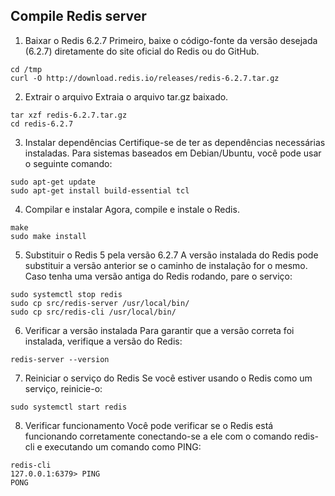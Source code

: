 ## Compile Redis server


1. Baixar o Redis 6.2.7
Primeiro, baixe o código-fonte da versão desejada (6.2.7) diretamente do site oficial do Redis ou do GitHub.
```
cd /tmp
curl -O http://download.redis.io/releases/redis-6.2.7.tar.gz
```

2. Extrair o arquivo
Extraia o arquivo tar.gz baixado.

```
tar xzf redis-6.2.7.tar.gz
cd redis-6.2.7
```

3. Instalar dependências
Certifique-se de ter as dependências necessárias instaladas. Para sistemas baseados em Debian/Ubuntu, você pode usar o seguinte comando:
```
sudo apt-get update
sudo apt-get install build-essential tcl
```

4. Compilar e instalar
Agora, compile e instale o Redis.
```
make
sudo make install
```

5. Substituir o Redis 5 pela versão 6.2.7
A versão instalada do Redis pode substituir a versão anterior se o caminho de instalação for o mesmo. Caso tenha uma versão antiga do Redis rodando, pare o serviço:
```
sudo systemctl stop redis
sudo cp src/redis-server /usr/local/bin/
sudo cp src/redis-cli /usr/local/bin/
```

6. Verificar a versão instalada
Para garantir que a versão correta foi instalada, verifique a versão do Redis:
```
redis-server --version
```

7. Reiniciar o serviço do Redis
Se você estiver usando o Redis como um serviço, reinicie-o:
```
sudo systemctl start redis
```

8. Verificar funcionamento
Você pode verificar se o Redis está funcionando corretamente conectando-se a ele com o comando redis-cli e executando um comando como PING:
```
redis-cli
127.0.0.1:6379> PING
PONG

```


























